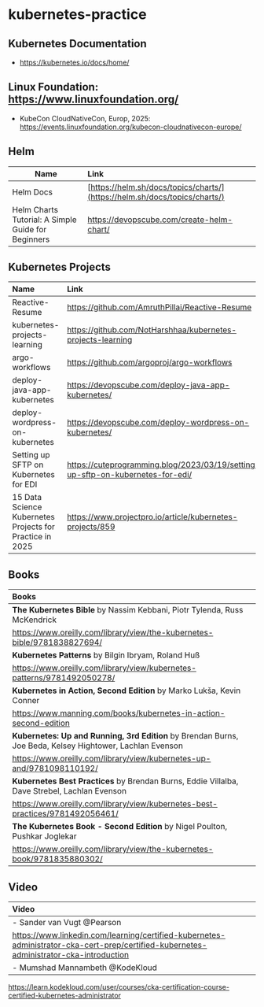 # kubernetes-practice

## Kubernetes Documentation

- https://kubernetes.io/docs/home/

## Linux Foundation: https://www.linuxfoundation.org/

- KubeCon CloudNativeCon, Europ, 2025: https://events.linuxfoundation.org/kubecon-cloudnativecon-europe/

## Helm
| Name        | Link           |
| ------------- |:-------------|
| Helm Docs      | [https://helm.sh/docs/topics/charts/](https://helm.sh/docs/topics/charts/) |
| Helm Charts Tutorial: A Simple Guide for Beginners | https://devopscube.com/create-helm-chart/ |

## Kubernetes Projects
| Name | Link |
|:-------------------------------|:------------------------|
| Reactive-Resume                | https://github.com/AmruthPillai/Reactive-Resume |
| kubernetes-projects-learning   | https://github.com/NotHarshhaa/kubernetes-projects-learning |
| argo-workflows                 | https://github.com/argoproj/argo-workflows |
| deploy-java-app-kubernetes     | https://devopscube.com/deploy-java-app-kubernetes/ |
| deploy-wordpress-on-kubernetes | https://devopscube.com/deploy-wordpress-on-kubernetes/ |
| Setting up SFTP on Kubernetes for EDI | https://cuteprogramming.blog/2023/03/19/setting-up-sftp-on-kubernetes-for-edi/ |
| 15 Data Science Kubernetes Projects for Practice in 2025 | https://www.projectpro.io/article/kubernetes-projects/859 |

## Books
| Books |
| :--------------- |
| **The Kubernetes Bible** by Nassim Kebbani, Piotr Tylenda, Russ McKendrick |
| https://www.oreilly.com/library/view/the-kubernetes-bible/9781838827694/ |
| **Kubernetes Patterns** by Bilgin Ibryam, Roland Huß |
| https://www.oreilly.com/library/view/kubernetes-patterns/9781492050278/ |
| **Kubernetes in Action, Second Edition** by Marko Lukša, Kevin Conner|
| https://www.manning.com/books/kubernetes-in-action-second-edition |
| **Kubernetes: Up and Running, 3rd Edition** by Brendan Burns, Joe Beda, Kelsey Hightower, Lachlan Evenson |
| https://www.oreilly.com/library/view/kubernetes-up-and/9781098110192/ |
| **Kubernetes Best Practices** by Brendan Burns, Eddie Villalba, Dave Strebel, Lachlan Evenson |
| https://www.oreilly.com/library/view/kubernetes-best-practices/9781492056461/ |
| **The Kubernetes Book - Second Edition** by Nigel Poulton, Pushkar Joglekar |
| https://www.oreilly.com/library/view/the-kubernetes-book/9781835880302/ |

## Video
| Video |
| :--------------- |
| - Sander van Vugt @Pearson |
| https://www.linkedin.com/learning/certified-kubernetes-administrator-cka-cert-prep/certified-kubernetes-administrator-cka-introduction |
| - Mumshad Mannambeth @KodeKloud |
https://learn.kodekloud.com/user/courses/cka-certification-course-certified-kubernetes-administrator
